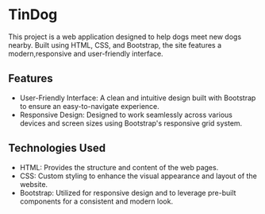 # TinDog
This project is a web application designed to help dogs meet new dogs nearby. Built using HTML, CSS, and Bootstrap, the site features a modern,responsive and user-friendly interface.

## Features
* User-Friendly Interface: A clean and intuitive design built with Bootstrap to ensure an easy-to-navigate experience.
* Responsive Design: Designed to work seamlessly across various devices and screen sizes using Bootstrap's responsive grid system.
  
## Technologies Used
* HTML: Provides the structure and content of the web pages.
* CSS: Custom styling to enhance the visual appearance and layout of the website.
* Bootstrap: Utilized for responsive design and to leverage pre-built components for a consistent and modern look.
